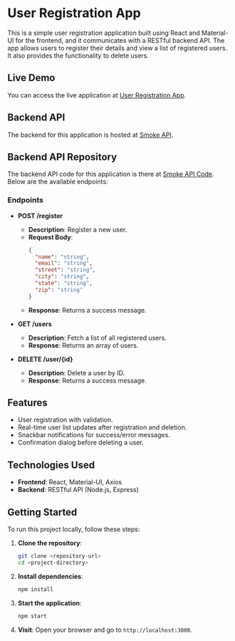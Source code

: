 # User Registration App

This is a simple user registration application built using React and Material-UI for the frontend, and it communicates with a RESTful backend API. The app allows users to register their details and view a list of registered users. It also provides the functionality to delete users.

## Live Demo

You can access the live application at [User Registration App](https://smoke-frontend.vercel.app/).

## Backend API

The backend for this application is hosted at [Smoke API](https://smokeb1-svj8hhvt.b4a.run/).

## Backend API Repository

The backend API code for this application is there at [Smoke API Code](https://github.com/saikrishnayadav764/smoke_backend). Below are the available endpoints:

### Endpoints

- **POST /register**
  - **Description**: Register a new user.
  - **Request Body**:
    ```json
    {
      "name": "string",
      "email": "string",
      "street": "string",
      "city": "string",
      "state": "string",
      "zip": "string"
    }
    ```
  - **Response**: Returns a success message.

- **GET /users**
  - **Description**: Fetch a list of all registered users.
  - **Response**: Returns an array of users.
  
- **DELETE /user/{id}**
  - **Description**: Delete a user by ID.
  - **Response**: Returns a success message.

## Features

- User registration with validation.
- Real-time user list updates after registration and deletion.
- Snackbar notifications for success/error messages.
- Confirmation dialog before deleting a user.

## Technologies Used

- **Frontend**: React, Material-UI, Axios
- **Backend**: RESTful API (Node.js, Express)

## Getting Started

To run this project locally, follow these steps:

1. **Clone the repository**:
   ```bash
   git clone <repository-url>
   cd <project-directory>
   ```

2. **Install dependencies**:
   ```bash
   npm install
   ```

3. **Start the application**:
   ```bash
   npm start
   ```

4. **Visit**: Open your browser and go to `http://localhost:3000`.
